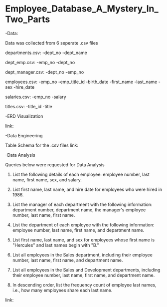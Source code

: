 # Employee_Database_A_Mystery_In_Two_Parts

-Data:

Data was collected from 6 seperate .csv files 

departments.csv:
-dept_no
-dept_name

dept_emp.csv:
-emp_no
-dept_no

dept_manager.csv:
-dept_no
-emp_no

employees.csv:
-emp_no
-emp_title_id
-birth_date
-first_name
-last_name
-sex
-hire_date

salaries.csv:
-emp_no
-salary

titles.csv:
-title_id
-title

-ERD Visualization 

link: 

-Data Engineering

Table Schema for the .csv files link:

-Data Analysis

Queries below were requested for Data Analysis

1. List the following details of each employee: employee number, last name, first name, sex, and salary.


2. List first name, last name, and hire date for employees who were hired in 1986.


3. List the manager of each department with the following information: department number, department name, the manager's employee number, last name, first name.


4. List the department of each employee with the following information: employee number, last name, first name, and department name.


5. List first name, last name, and sex for employees whose first name is "Hercules" and last names begin with "B."


6. List all employees in the Sales department, including their employee number, last name, first name, and department name.


7. List all employees in the Sales and Development departments, including their employee number, last name, first name, and department name.


8. In descending order, list the frequency count of employee last names, i.e., how many employees share each last name.

link: